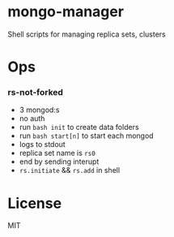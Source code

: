 # mongo-manager
Shell scripts for managing replica sets, clusters

# Ops

### rs-not-forked
- 3 mongod:s
- no auth
- run `bash init` to create data folders
- run `bash start[n]` to start each mongod
- logs to stdout
- replica set name is `rs0`
- end by sending interupt
- `rs.initiate` && `rs.add` in shell

# License
MIT
